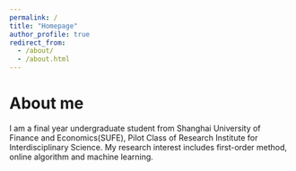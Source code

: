 ```yaml
---
permalink: /
title: "Homepage"
author_profile: true
redirect_from: 
  - /about/
  - /about.html
---
```


About me
======
I am a final year undergraduate student from Shanghai University of Finance and Economics(SUFE), Pilot Class of Research Institute for Interdisciplinary Science.
My research interest includes first-order method, online algorithm and machine learning. 
